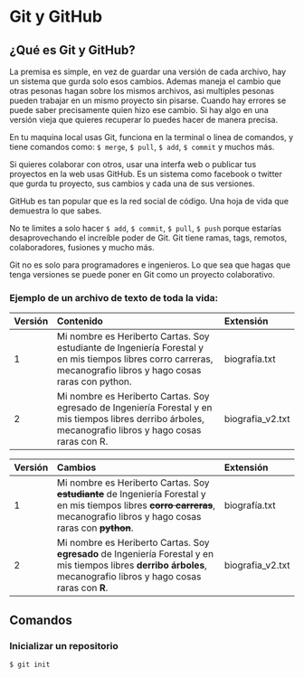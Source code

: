 # Git y GitHub

## ¿Qué es Git y GitHub?
La premisa es simple, en vez de guardar una versión de cada archivo, hay un sistema que gurda solo esos cambios. Ademas maneja el cambio que otras pesonas hagan sobre los mismos archivos, asi multiples pesonas pueden trabajar en un mismo proyecto sin pisarse. Cuando hay errores se puede saber precisamente quien hizo ese cambio. Si hay algo en una versión vieja que quieres recuperar lo puedes hacer de manera precisa.

En tu maquina local usas Git, funciona en la terminal o linea de comandos, y tiene comandos como: `$ merge`, `$ pull`, `$ add`, `$ commit` y muchos más.

Si quieres colaborar con otros, usar una interfa web o publicar tus proyectos en la web usas GitHub. Es un sistema como facebook o twitter que gurda tu proyecto, sus cambios y cada una de sus versiones.

GitHub es tan popular que es la red social de código. Una hoja de vida que demuestra lo que sabes.

No te limites a solo hacer `$ add`, `$ commit`, `$ pull`, `$ push` porque estarías desaprovechando el increíble poder de Git. Git tiene ramas, tags, remotos, colaboradores, fusiones y mucho más.

Git no es solo para programadores e ingenieros. Lo que sea que hagas que tenga versiones se puede poner en Git como un proyecto colaborativo.

### Ejemplo de un archivo de texto de toda la vida:

| Versión  | Contenido | Extensión |
|:------------|:---------------|:-----|
| 1  | Mi nombre es Heriberto Cartas. Soy estudiante de Ingeniería Forestal y en mis tiempos libres corro carreras, mecanografio libros y hago cosas raras con python. | biografía.txt |
| 2 | Mi nombre es Heriberto Cartas. Soy egresado de Ingeniería Forestal y en mis tiempos libres derribo árboles, mecanografio libros y hago cosas raras con R. | biografia_v2.txt |

| Versión  | Cambios | Extensión |
|:------------|:---------------|:-----|
| 1  | Mi nombre es Heriberto Cartas. Soy ~~**estudiante**~~ de Ingeniería Forestal y en mis tiempos libres ~~**corro carreras**~~, mecanografio libros y hago cosas raras con ~~**python**~~. | biografía.txt |
| 2 | Mi nombre es Heriberto Cartas. Soy **egresado** de Ingeniería Forestal y en mis tiempos libres **derribo árboles**, mecanografio libros y hago cosas raras con **R**. | biografia_v2.txt |

## Comandos

### Inicializar un repositorio

`$ git init`